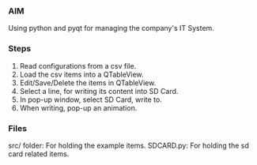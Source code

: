 ### AIM
Using python and pyqt for managing the company's IT System.
### Steps
1. Read configurations from a csv file.
2. Load the csv items into a QTableView.
3. Edit/Save/Delete the items in QTableView.
4. Select a line, for writing its content into SD Card.
5. In pop-up window, select SD Card, write to.
6. When writing, pop-up an animation.
### Files
src/ folder: For holding the example items. 
SDCARD.py: For holding the sd card related items. 